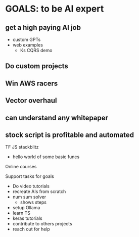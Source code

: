 # GOALS: to be AI expert
## get a high paying AI job
  - custom GPTs
  - web examples
    - Ks CQRS demo
## Do custom projects
## Win AWS racers
## Vector overhaul
## can understand any whitepaper
## stock script is profitable and automated

TF JS stackblitz
- hello world of some basic funcs

Online courses

Support tasks for goals
- Do video tutorials
- recreate AIs from scratch
- num sum solver
  - shows steps
- setup Ollama
- learn TS
- keras tutorials
- contribute to others projects
- reach out for help